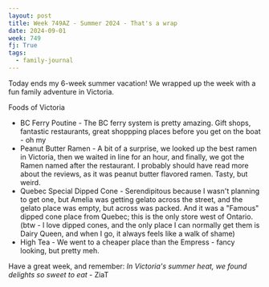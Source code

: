 ```yaml
---
layout: post
title: Week 749AZ - Summer 2024 - That's a wrap
date: 2024-09-01
week: 749
fj: True
tags:
  - family-journal
---
```


Today ends my 6-week summer vacation! We wrapped up the week with a fun family adventure in Victoria.

Foods of Victoria

- BC Ferry Poutine - The BC ferry system is pretty amazing. Gift shops, fantastic restaurants, great shoppping places before you get on the boat - oh my
- Peanut Butter Ramen - A bit of a surprise, we looked up the best ramen in Victoria, then we waited in line for an hour, and finally, we got the Ramen named after the restaurant. I probably should have read more about the reviews, as it was peanut butter flavored ramen. Tasty, but weird.
- Quebec Special Dipped Cone - Serendipitous because I wasn't planning to get one, but Amelia was getting gelato across the street, and the gelato place was empty, but across was packed. And it was a "Famous" dipped cone place from Quebec; this is the only store west of Ontario. (btw - I love dipped cones, and the only place I can normally get them is Dairy Queen, and when I go, it always feels like a walk of shame)
- High Tea - We went to a cheaper place than the Empress - fancy looking, but pretty meh.

Have a great week, and remember: _In Victoria's summer heat, we found delights so sweet to eat_ - ZiaT
